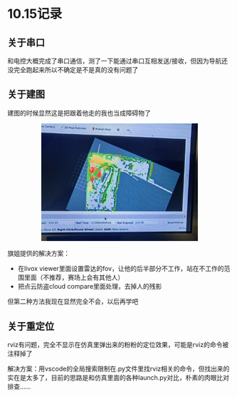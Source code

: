 # 10.15记录
## 关于串口
和电控大概完成了串口通信，测了一下能通过串口互相发送/接收，但因为导航还没完全跑起来所以不确定是不是真的没有问题了

## 关于建图
建图的时候显然这是把跟着他走的我也当成障碍物了
<div style="text-align: center;">
    <img src="./pic/10.15-1.jpg" width="70%">
</div>

旗姐提供的解决方案：
- 在livox  viewer里面设置雷达的fov，让他的后半部分不工作，站在不工作的范围里面（不推荐，赛场上会有其他人）
- 把点云防盗cloud compare里面处理，去掉人的残影

但第二种方法我现在显然完全不会，以后再学吧

## 关于重定位
rviz有问题，完全不显示在仿真里弹出来的粉粉的定位效果，可能是rviz的命令被注释掉了

解决方案：用vscode的全局搜索限制在.py文件里找rviz相关的命令，但找出来的实在是太多了，目前的思路是和仿真里面的各种launch.py对比，朴素的肉眼比对排查……